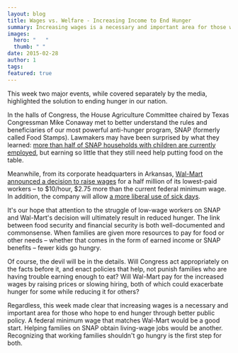 ```yaml
---
layout: blog
title: Wages vs. Welfare - Increasing Income to End Hunger
summary: Increasing wages is a necessary and important area for those who hope to end hunger through better public policy. 
images:
  hero: "	"
  thumb: " "
date: 2015-02-28
author: 1
tags: 
featured: true
---
```

This week two major events, while covered separately by the media, highlighted the solution to ending hunger in our nation.

In the halls of Congress, the House Agriculture Committee chaired by Texas Congressman Mike Conaway met to better understand the rules and beneficiaries of our most powerful anti-hunger program, SNAP (formerly called Food Stamps). Lawmakers may have been surprised by what they learned: [more than half of SNAP households with children are currently employed](http://www.cbpp.org/cms/index.cfm?fa=view&id=5274), but earning so little that they still need help putting food on the table.

Meanwhile, from its corporate headquarters in Arkansas, [Wal-Mart announced a decision to raise wages](http://www.dallasnews.com/opinion/editorials/20150225-editorial-wal-marts-pay-hike-the-right-thing-for-all.ece) for a half million of its lowest-paid workers – to $10/hour, $2.75 more than the current federal minimum wage. In addition, the company will allow [a more liberal use of sick days](http://www.wsj.com/articles/wal-mart-to-end-one-day-wait-for-sick-pay-1424466584).

It's our hope that attention to the struggle of low-wage workers on SNAP and Wal-Mart's decision will ultimately result in reduced hunger. The link between food security and financial security is both well-documented and commonsense. When families are given more resources to pay for food or other needs – whether that comes in the form of earned income or SNAP benefits – fewer kids go hungry.

Of course, the devil will be in the details. Will Congress act appropriately on the facts before it, and enact policies that help, not punish families who are having trouble earning enough to eat? Will Wal-Mart pay for the increased wages by raising prices or slowing hiring, both of which could exacerbate hunger for some while reducing it for others?

Regardless, this week made clear that increasing wages is a necessary and important area for those who hope to end hunger through better public policy. A federal minimum wage that matches Wal-Mart would be a good start. Helping families on SNAP obtain living-wage jobs would be another. Recognizing that working families shouldn't go hungry is the first step for both.
